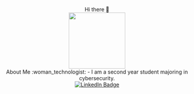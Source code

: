 <div align="center">
Hi there 👋
</div>

<div id="header" align="center">
  <img src="https://media.giphy.com/media/dNgK7Ws7y176U/giphy.gif" width="150"/>
</div>                                                                             
<div align="center">
 About Me :woman_technologist: - I am a second year student majoring in cybersecurity.
 </div>
<div id="badges" align="center">
 <a href="https://www.linkedin.com/in/dana-mijangos-2431b3259/">
  <img src="https://img.shields.io/badge/LinkedIn-blue?style=for-the-badge&logo=linkedin&logoColor=white" alt="LinkedIn Badge"/>
 </a>
</div>
